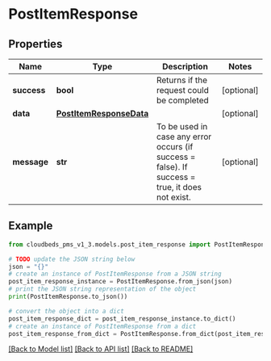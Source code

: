 # PostItemResponse


## Properties

Name | Type | Description | Notes
------------ | ------------- | ------------- | -------------
**success** | **bool** | Returns if the request could be completed | [optional] 
**data** | [**PostItemResponseData**](PostItemResponseData.md) |  | [optional] 
**message** | **str** | To be used in case any error occurs (if success &#x3D; false). If success &#x3D; true, it does not exist. | [optional] 

## Example

```python
from cloudbeds_pms_v1_3.models.post_item_response import PostItemResponse

# TODO update the JSON string below
json = "{}"
# create an instance of PostItemResponse from a JSON string
post_item_response_instance = PostItemResponse.from_json(json)
# print the JSON string representation of the object
print(PostItemResponse.to_json())

# convert the object into a dict
post_item_response_dict = post_item_response_instance.to_dict()
# create an instance of PostItemResponse from a dict
post_item_response_from_dict = PostItemResponse.from_dict(post_item_response_dict)
```
[[Back to Model list]](../README.md#documentation-for-models) [[Back to API list]](../README.md#documentation-for-api-endpoints) [[Back to README]](../README.md)


